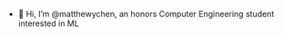 - 👋 Hi, I’m @matthewychen, an honors Computer Engineering student interested in ML

<!---
matthewychen/matthewychen is a ✨ special ✨ repository because its `README.md` (this file) appears on your GitHub profile.
You can click the Preview link to take a look at your changes.
--->
